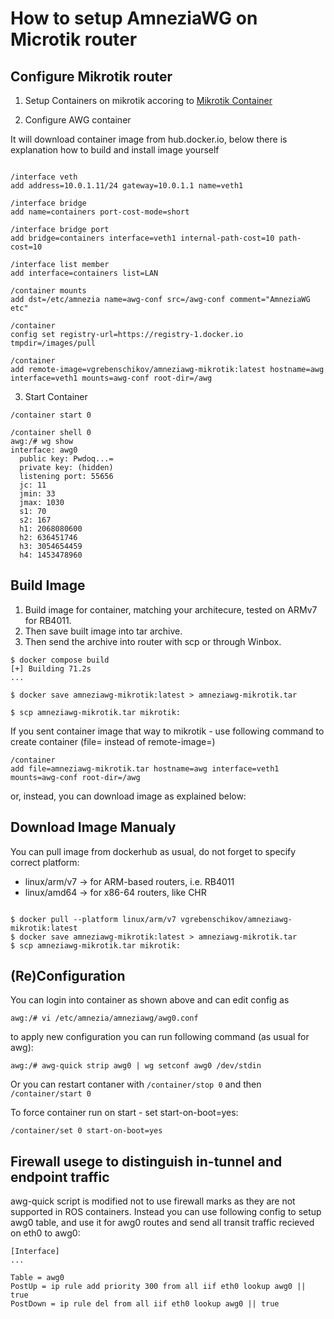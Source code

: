 # How to setup AmneziaWG on Microtik router

## Configure Mikrotik router

1. Setup Containers on mikrotik accoring to [Mikrotik Container](https://help.mikrotik.com/docs/display/ROS/Container)

2. Configure AWG container

It will download container image from hub.docker.io, below there is
explanation how to build and install image yourself

```shell

/interface veth
add address=10.0.1.11/24 gateway=10.0.1.1 name=veth1

/interface bridge
add name=containers port-cost-mode=short

/interface bridge port
add bridge=containers interface=veth1 internal-path-cost=10 path-cost=10

/interface list member
add interface=containers list=LAN

/container mounts
add dst=/etc/amnezia name=awg-conf src=/awg-conf comment="AmneziaWG etc"

/container
config set registry-url=https://registry-1.docker.io tmpdir=/images/pull

/container
add remote-image=vgrebenschikov/amneziawg-mikrotik:latest hostname=awg interface=veth1 mounts=awg-conf root-dir=/awg
```

3. Start Container

```shell
/container start 0

/container shell 0
awg:/# wg show
interface: awg0
  public key: Pwdoq...=
  private key: (hidden)
  listening port: 55656
  jc: 11
  jmin: 33
  jmax: 1030
  s1: 70
  s2: 167
  h1: 2068080600
  h2: 636451746
  h3: 3054654459
  h4: 1453478960
```

## Build Image

1. Build image for container, matching your architecure, tested on ARMv7 for RB4011.
2. Then save built image into tar archive.
3. Then send the archive into router with scp or through Winbox.

```shell
$ docker compose build
[+] Building 71.2s
...

$ docker save amneziawg-mikrotik:latest > amneziawg-mikrotik.tar

$ scp amneziawg-mikrotik.tar mikrotik:
```

If you sent container image that way to mikrotik - use following command to
create container (file= instead of remote-image=)

```
/container
add file=amneziawg-mikrotik.tar hostname=awg interface=veth1 mounts=awg-conf root-dir=/awg
```

or, instead, you can download image as explained below:

## Download Image Manualy

You can pull image from dockerhub as usual, do not forget to specify correct
platform:

- linux/arm/v7 -> for ARM-based routers, i.e. RB4011
- linux/amd64 -> for x86-64 routers, like CHR

```shell

$ docker pull --platform linux/arm/v7 vgrebenschikov/amneziawg-mikrotik:latest
$ docker save amneziawg-mikrotik:latest > amneziawg-mikrotik.tar
$ scp amneziawg-mikrotik.tar mikrotik:
```


## (Re)Configuration

You can login into container as shown above and can edit config as

```shell
awg:/# vi /etc/amnezia/amneziawg/awg0.conf
```

to apply new configuration you can run following command (as usual for awg):

```shell
awg:/# awg-quick strip awg0 | wg setconf awg0 /dev/stdin
```

Or you can restart contaner with `/container/stop 0` and then `/container/start 0`

To force container run on start - set start-on-boot=yes:

```shell
/container/set 0 start-on-boot=yes
```

## Firewall usege to distinguish in-tunnel and endpoint traffic

awg-quick script is modified not to use firewall marks as they are not supported in ROS containers.
Instead you can use following config to setup awg0 table, and use it for awg0 routes and send all transit traffic recieved on eth0 to awg0:

```shell
[Interface]
...

Table = awg0
PostUp = ip rule add priority 300 from all iif eth0 lookup awg0 || true
PostDown = ip rule del from all iif eth0 lookup awg0 || true
```
